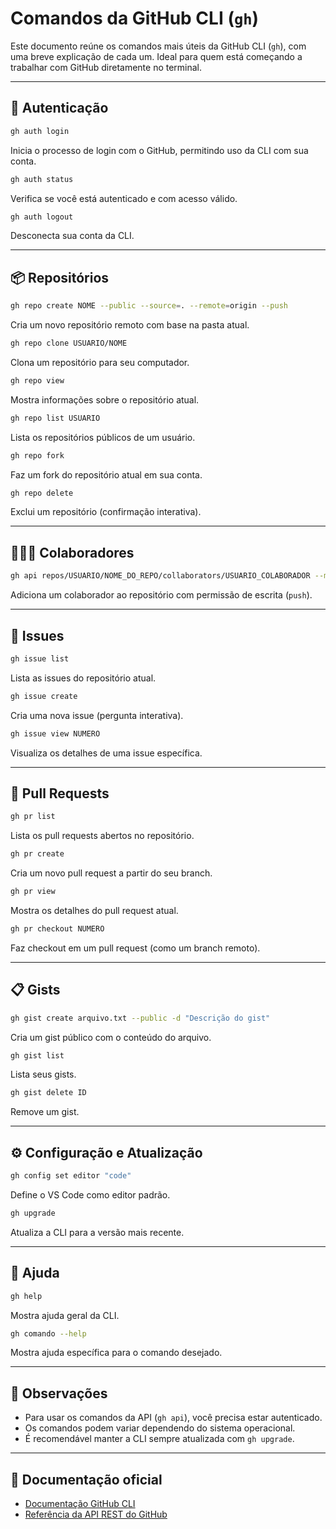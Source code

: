 # Comandos da GitHub CLI (`gh`)

Este documento reúne os comandos mais úteis da GitHub CLI (`gh`), com uma breve explicação de cada um. Ideal para quem está começando a trabalhar com GitHub diretamente no terminal.

---

## 🔐 Autenticação

```bash
gh auth login
```
Inicia o processo de login com o GitHub, permitindo uso da CLI com sua conta.

```bash
gh auth status
```
Verifica se você está autenticado e com acesso válido.

```bash
gh auth logout
```
Desconecta sua conta da CLI.

---

## 📦 Repositórios

```bash
gh repo create NOME --public --source=. --remote=origin --push
```
Cria um novo repositório remoto com base na pasta atual.

```bash
gh repo clone USUARIO/NOME
```
Clona um repositório para seu computador.

```bash
gh repo view
```
Mostra informações sobre o repositório atual.

```bash
gh repo list USUARIO
```
Lista os repositórios públicos de um usuário.

```bash
gh repo fork
```
Faz um fork do repositório atual em sua conta.

```bash
gh repo delete
```
Exclui um repositório (confirmação interativa).

---

## 🧑‍🤝‍🧑 Colaboradores

```bash
gh api repos/USUARIO/NOME_DO_REPO/collaborators/USUARIO_COLABORADOR --method PUT -f permission=push
```
Adiciona um colaborador ao repositório com permissão de escrita (`push`).

---

## 📂 Issues

```bash
gh issue list
```
Lista as issues do repositório atual.

```bash
gh issue create
```
Cria uma nova issue (pergunta interativa).

```bash
gh issue view NUMERO
```
Visualiza os detalhes de uma issue específica.

---

## 🔀 Pull Requests

```bash
gh pr list
```
Lista os pull requests abertos no repositório.

```bash
gh pr create
```
Cria um novo pull request a partir do seu branch.

```bash
gh pr view
```
Mostra os detalhes do pull request atual.

```bash
gh pr checkout NUMERO
```
Faz checkout em um pull request (como um branch remoto).

---

## 📋 Gists

```bash
gh gist create arquivo.txt --public -d "Descrição do gist"
```
Cria um gist público com o conteúdo do arquivo.

```bash
gh gist list
```
Lista seus gists.

```bash
gh gist delete ID
```
Remove um gist.

---

## ⚙️ Configuração e Atualização

```bash
gh config set editor "code"
```
Define o VS Code como editor padrão.

```bash
gh upgrade
```
Atualiza a CLI para a versão mais recente.

---

## 🧰 Ajuda

```bash
gh help
```
Mostra ajuda geral da CLI.

```bash
gh comando --help
```
Mostra ajuda específica para o comando desejado.

---

## 📌 Observações

- Para usar os comandos da API (`gh api`), você precisa estar autenticado.
- Os comandos podem variar dependendo do sistema operacional.
- É recomendável manter a CLI sempre atualizada com `gh upgrade`.

---

## 🔗 Documentação oficial

- [Documentação GitHub CLI](https://cli.github.com/manual/)
- [Referência da API REST do GitHub](https://docs.github.com/rest)
